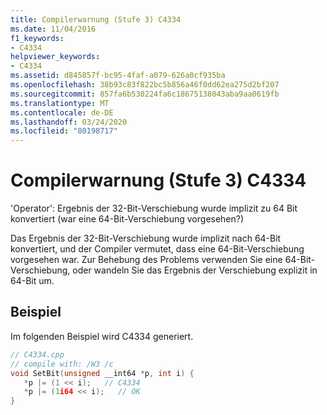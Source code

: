 ```yaml
---
title: Compilerwarnung (Stufe 3) C4334
ms.date: 11/04/2016
f1_keywords:
- C4334
helpviewer_keywords:
- C4334
ms.assetid: d845857f-bc95-4faf-a079-626a0cf935ba
ms.openlocfilehash: 38b93c83f822bc5b856a46f0dd62ea275d2bf207
ms.sourcegitcommit: 857fa6b530224fa6c18675138043aba9aa0619fb
ms.translationtype: MT
ms.contentlocale: de-DE
ms.lasthandoff: 03/24/2020
ms.locfileid: "80198717"
---
```

# <a name="compiler-warning-level-3-c4334"></a>Compilerwarnung (Stufe 3) C4334

'Operator': Ergebnis der 32-Bit-Verschiebung wurde implizit zu 64 Bit konvertiert (war eine 64-Bit-Verschiebung vorgesehen?)

Das Ergebnis der 32-Bit-Verschiebung wurde implizit nach 64-Bit konvertiert, und der Compiler vermutet, dass eine 64-Bit-Verschiebung vorgesehen war.  Zur Behebung des Problems verwenden Sie eine 64-Bit-Verschiebung, oder wandeln Sie das Ergebnis der Verschiebung explizit in 64-Bit um.

## <a name="example"></a>Beispiel

Im folgenden Beispiel wird C4334 generiert.

```cpp
// C4334.cpp
// compile with: /W3 /c
void SetBit(unsigned __int64 *p, int i) {
   *p |= (1 << i);   // C4334
   *p |= (1i64 << i);   // OK
}
```
